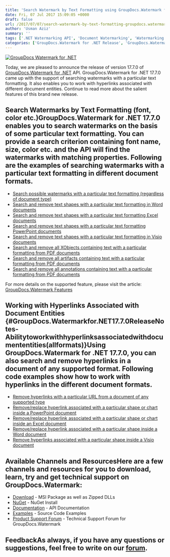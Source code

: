 ```yaml
---
title: 'Search Watermark by Text Formatting using GroupDocs.Watermark for .NET 17.7.0'
date: Fri, 07 Jul 2017 15:09:05 +0000
draft: false
url: /2017/07/07/search-watermark-by-text-formatting-groupdocs.watermark-for-.net-17.7.0/
author: 'Usman Aziz'
summary: ''
tags: ['.NET Watermarking API', 'Document Watermarking', 'Watermarking API for .NET']
categories: ['GroupDocs.Watermark for .NET Release', 'GroupDocs.Watermark Product Family']
---
```


[![GroupDocs Watermark for .NET](http://blog.groupdocs.com/wp-content/uploads/sites/4/2017/05/GroupDocs-Watermark-for-.NET_.png)](http://groupdocs.com/dot-net/document-watermark-library)

Today, we are pleased to announce the release of version 17.7.0 of [GroupDocs.Watermark for .NET](https://www.groupdocs.com/products/watermark/net) API. GroupDocs.Watermark for .NET 17.7.0 came up with the support of searching watermarks with a particular text formatting. It also enables you to work with hyperlinks associated with different document entities. Continue to read more about the salient features of this brand new release.

## Search Watermarks by Text Formatting (font, color etc.)GroupDocs.Watermark for .NET 17.7.0 enables you to search watermarks on the basis of some particular text formatting. You can provide a search criterion containing font name, size, color etc. and the API will find the watermarks with matching properties. Following are the examples of searching watermarks with a particular text formatting in different document formats.

*   [Search possible watermarks with a particular text formatting (regardless of document type)](https://docs.groupdocs.com/watermark/net)
*   [Search and remove text shapes with a particular text formatting in Word documents](https://docs.groupdocs.com/watermark/net)
*   [Search and remove text shapes with a particular text formatting Excel documents](https://docs.groupdocs.com/watermark/net)
*   [Search and remove text shapes with a particular text formatting PowerPoint documents](https://docs.groupdocs.com/watermark/net)
*   [Search and remove text shapes with a particular text formatting in Visio documents](https://docs.groupdocs.com/watermark/net)
*   [Search and remove all XObjects containing text with a particular formatting from PDF documents](https://docs.groupdocs.com/watermark/net)
*   [Search and remove all artifacts containing text with a particular formatting from PDF documents](https://docs.groupdocs.com/watermark/net)
*   [Search and remove all annotations containing text with a particular formatting from PDF documents](https://docs.groupdocs.com/watermark/net)

For more details on the supported feature, please visit the article: [GroupDocs.Watermark Features](https://docs.groupdocs.com/display/watermarknet/Features+Overview)

## Working with Hyperlinks Associated with Document Entities {#GroupDocs.Watermarkfor.NET17.7.0ReleaseNotes-Abilitytoworkwithhyperlinksassociatedwithdocumententities(allformats)}Using GroupDocs.Watermark for .NET 17.7.0, you can also search and remove hyperlinks in a document of any supported format. Following code examples show how to work with hyperlinks in the different document formats.

*   [Remove hyperlinks with a particular URL from a document of any supported type](https://docs.groupdocs.com/watermark/net)
*   [Remove/replace hyperlink associated with a particular shape or chart inside a PowerPoint document](https://docs.groupdocs.com/watermark/net)
*   [Remove/replace hyperlink associated with a particular shape or chart inside an Excel document](https://docs.groupdocs.com/watermark/net)
*   [Remove/replace hyperlink associated with a particular shape inside a Word document](https://docs.groupdocs.com/watermark/net)
*   [Remove hyperlinks associated with a particular shape inside a Visio document](https://docs.groupdocs.com/watermark/net)

## Available Channels and ResourcesHere are a few channels and resources for you to download, learn, try and get technical support on GroupDocs.Watermark:

*   [Download](https://downloads.groupdocs.com/watermark/net "GroupDocs.Watermark MSI") - MSI Package as well as Zipped DLLs
*   [NuGet](https://www.nuget.org/packages/groupdocs-watermark-dotnet/ "GroupDocs.Watermark Nuget Package") - NuGet Install
*   [Documentation](https://docs.groupdocs.com/watermark/net "Watermark API documentation") - API Documentation
*   [Examples](https://github.com/groupdocs-watermark/GroupDocs.watermark-for-.NET "How to use Watermark API") - Source Code Examples
*   [Product Support Forum](http://www.groupdocs.com/Community/forums/groupdocs.watermark-product-family/55/showforum.aspx) - Technical Support Forum for GroupDocs.Watermark

## FeedbackAs always, if you have any questions or suggestions, feel free to write on our [forum](http://www.groupdocs.com/Community/forums/groupdocs.watermark-product-family/55/showforum.aspx "Technical Support Forum").




